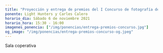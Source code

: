 ```yaml
---
title: "Proyección y entrega de premios del I Concurso de fotografía de verano"
ponente: Light Hunters y Carles Calero
horario_dia: Sábado 6 de noviembre 2021
horario_hora: 15:30 - 16:00
imagenes_ponencia: ["/img/ponencias/entrega-premios-concurso.jpg"]
og_image: "/img/ponencias/entrega-premios-concurso-og.jpeg"
---
```


Sala coperativa
